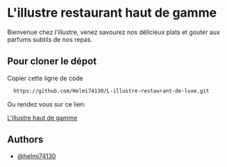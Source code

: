 
# L'illustre restaurant haut de gamme

Bienvenue chez l'illustre, venez savourez nos délicieux plats et gouter aux parfums subtils de 
nos repas. 
## Pour cloner le dépot

Copier cette ligne de code

```bash
  https://github.com/Helmi74130/L-illustre-restaurant-de-luxe.git
```
Ou rendez vous sur ce lien:

[L'illustre haut de gamme](https://illustre-restaurant.herokuapp.com/)

## Authors

- [@helmi74130](https://github.com/Helmi74130)

